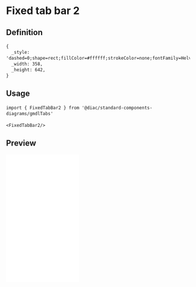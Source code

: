 # Fixed tab bar 2

## Definition

```
{
  _style: 'dashed=0;shape=rect;fillColor=#ffffff;strokeColor=none;fontFamily=Helvetica;fontSize=12;fontColor=default;',
  _width: 358,
  _height: 642,
}
```

## Usage

```
import { FixedTabBar2 } from '@diac/standard-components-diagrams/gmdlTabs'

<FixedTabBar2/>
```

## Preview

<img src="./fixed-tab-bar-2.png" width="200"/>
